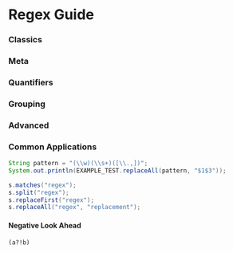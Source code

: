# Regex Guide

### Classics


### Meta


### Quantifiers


### Grouping

### Advanced

### Common Applications

```java
String pattern = "(\\w)(\\s+)([\\.,])";
System.out.println(EXAMPLE_TEST.replaceAll(pattern, "$1$3"));
```

```java
s.matches("regex");
s.split("regex");
s.replaceFirst("regex");
s.replaceAll("regex", "replacement");
```

#### Negative Look Ahead
```(a?!b)```


